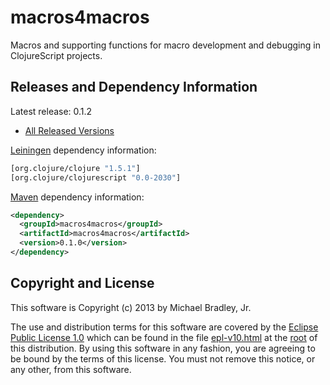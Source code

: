 # macros4macros

Macros and supporting functions for macro development and debugging in ClojureScript projects.

## Releases and Dependency Information

Latest release: 0.1.2

* [All Released Versions](https://clojars.org/macros4macros/versions)

[Leiningen](https://github.com/technomancy/leiningen) dependency information:

```clj
[org.clojure/clojure "1.5.1"]
[org.clojure/clojurescript "0.0-2030"]
```

[Maven](http://maven.apache.org/) dependency information:

```xml
<dependency>
  <groupId>macros4macros</groupId>
  <artifactId>macros4macros</artifactId>
  <version>0.1.0</version>
</dependency>
```

## Copyright and License

This software is Copyright (c) 2013 by Michael Bradley, Jr.

The use and distribution terms for this software are covered by the [Eclipse Public License 1.0](http://opensource.org/licenses/eclipse-1.0.php) which can be found in the file [epl-v10.html](http://michaelsbradleyjr.github.io/macros4macros/epl-v10.html) at the [root](https://github.com/michaelsbradleyjr/macros4macros/tree/master/) of this distribution. By using this software in any fashion, you are agreeing to be bound by the terms of this license. You must not remove this notice, or any other, from this software.
